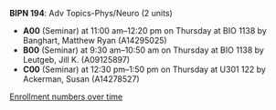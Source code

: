 **BIPN 194**: Adv Topics-Phys/Neuro (2 units)

- **A00** (Seminar) at 11:00 am–12:20 pm on Thursday at BIO 1138 by Banghart, Matthew Ryan (A14295025)
- **B00** (Seminar) at 9:30 am–10:50 am on Thursday at BIO 1138 by Leutgeb, Jill K. (A09125897)
- **C00** (Seminar) at 12:30 pm–1:50 pm on Thursday at U301 122 by Ackerman, Susan (A14278527)

[Enrollment numbers over time](./BIPN194.tsv)
